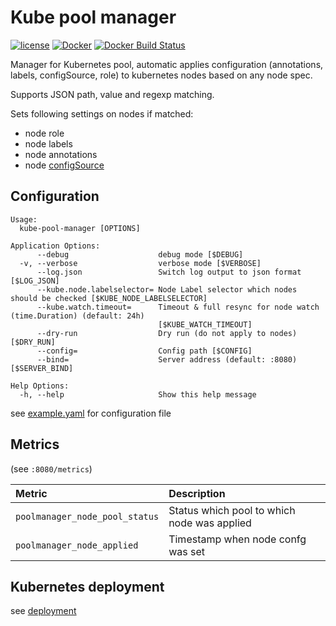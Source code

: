 Kube pool manager
=================

[![license](https://img.shields.io/github/license/webdevops/kube-pool-manager.svg)](https://github.com/webdevops/kube-pool-manager/blob/master/LICENSE)
[![Docker](https://img.shields.io/docker/cloud/automated/webdevops/kube-pool-manager)](https://hub.docker.com/r/webdevops/kube-pool-manager/)
[![Docker Build Status](https://img.shields.io/docker/cloud/build/webdevops/kube-pool-manager)](https://hub.docker.com/r/webdevops/kube-pool-manager/)

Manager for Kubernetes pool, automatic applies configuration (annotations, labels, configSource, role) to kubernetes nodes based on any node spec.

Supports JSON path, value and regexp matching.

Sets following settings on nodes if matched:
- node role
- node labels
- node annotations
- node [configSource](https://kubernetes.io/docs/tasks/administer-cluster/reconfigure-kubelet/) 

Configuration
-------------

```
Usage:
  kube-pool-manager [OPTIONS]

Application Options:
      --debug                    debug mode [$DEBUG]
  -v, --verbose                  verbose mode [$VERBOSE]
      --log.json                 Switch log output to json format [$LOG_JSON]
      --kube.node.labelselector= Node Label selector which nodes should be checked [$KUBE_NODE_LABELSELECTOR]
      --kube.watch.timeout=      Timeout & full resync for node watch (time.Duration) (default: 24h)
                                 [$KUBE_WATCH_TIMEOUT]
      --dry-run                  Dry run (do not apply to nodes) [$DRY_RUN]
      --config=                  Config path [$CONFIG]
      --bind=                    Server address (default: :8080) [$SERVER_BIND]

Help Options:
  -h, --help                     Show this help message
```

see [example.yaml](/example.yaml) for configuration file

Metrics
-------

 (see `:8080/metrics`)

| Metric                         | Description                                     |
|:-------------------------------|:------------------------------------------------|
| `poolmanager_node_pool_status` | Status which pool to which node was applied     |
| `poolmanager_node_applied`     | Timestamp when node confg was set               |

Kubernetes deployment
---------------------

see [deployment](/deployment)
